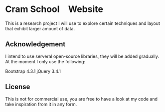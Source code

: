 # Cram School　Website

This is a research project I will use to explore certain techniques and layout that exhibit larger amount of data.

## Acknowledgement

I intend to use serveral open-source libraries, they will be added gradually. At the moment I only use the following:

Bootstrap 4.3.1
jQuery 3.4.1

## License

This is not for commercial use, you are free to have a look at my code and take inspiration from it in any form.
